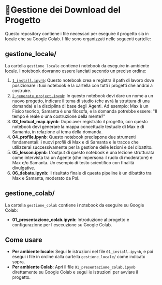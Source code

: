 # 🎯Gestione dei Download del Progetto

Questo repository contiene i file necessari per eseguire il progetto sia in locale che su Google Colab. I file sono organizzati nelle seguenti cartelle:

## gestione_locale/

La cartella `gestione_locale` contiene i notebook da eseguire in ambiente locale. I notebook dovranno essere lanciati secondo un preciso ordine:

1. [`1_install.ipynb`](gestione_locale/1_install.ipynb): Questo notebook crea e registra il path di lavoro dove posizionare i tuoi notebook e la cartella con tutti i progetti che andrai a costruire.
2. [`2_generate_project.ipynb`](gestione_locale/2_generate_project.ipynb): In questo notebook devi dare un nome a un nuovo progetto, indicare il tema di studio (che avrà la struttura di una domanda) e la disciplina di base degli Agenti. Ad esempio: Max è un Fisico teorico, Samanta è una filosofa, e la domanda potrebbe essere: "Il tempo è reale o una costruzione della mente?"
3. **03_textual_map.ipynb**: Dopo aver registrato il progetto, con questo notebook devi generare la mappa concettuale testuale di Max e di Samanta, in relazione al tema della domanda.
4. **04_profile.ipynb**: Questo notebook predispone due strumenti fondamentali: i nuovi profili di Max e di Samanta e le tracce che utilizzerai successivamente per la gestione delle lezioni e del dibattito.
5. **05_lesson.ipynb**: L'output di questo notebook è una lezione strutturata come intervista tra un Agente (che impersona il ruolo di moderatore) e Max e/o Samanta. Un esempio di testo scientifico con finalità divulgative.
6. **06_debate.ipynb**: Il risultato finale di questa pipeline è un dibattito tra Max e Samanta, moderato da Pol.

## gestione_colab/

La cartella `gestione_colab` contiene i notebook da eseguire su Google Colab:

- **01_presentazione_colab.ipynb**: Introduzione al progetto e configurazione per l'esecuzione su Google Colab.

## Come usare

- **Per ambiente locale**: Segui le istruzioni nel file `01_install.ipynb`, e poi esegui i file in ordine dalla cartella `gestione_locale/` come indicato sopra.
- **Per ambiente Colab**: Apri il file `01_presentazione_colab.ipynb` direttamente su Google Colab e segui le istruzioni per avviare il progetto.
